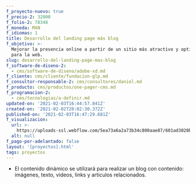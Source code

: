 ```yaml
---
f_proyecto-nuevo: true
f_precio-2: 32000
f_folio-2: 78348
f_moneda: MXN
f_idiomas: 1
title: Desarrollo del landing page más blog
f_objetivo: >-
  Mejorar la presencia online a partir de un sitio más atractivo y optimizado
  para la web.
slug: desarrollo-del-landing-page-mas-blog
f_software-de-diseno-2:
  - cms/software-de-diseno/adobe-xd.md
f_cliente: cms/cliente/fundacion-glp.md
f_consultor-responsable-2: cms/consultores/daniel.md
f_producto: cms/productos/one-pager-cms.md
f_programacion-2:
  - cms/tecnologias/a-definir.md
updated-on: '2021-02-03T16:44:57.841Z'
created-on: '2021-02-02T20:02:30.372Z'
published-on: '2021-02-03T16:47:29.681Z'
f_visualizacion:
  url: >-
    https://uploads-ssl.webflow.com/5ea73a6a2a73b34c800aae87/601ad3020b1613f11d37329e_viz_glp.png
  alt: null
f_pago-por-adelantado: false
layout: '[proyectos].html'
tags: proyectos
---
```


*   El contenido dinámico se utilizará para realizar un blog con contenido: imágenes, texto, videos, links y articulos relacionados.
